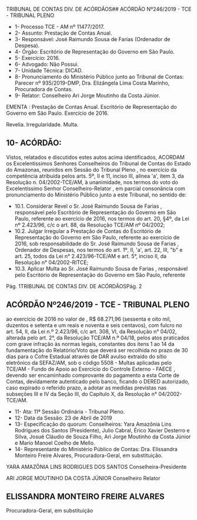 TRIBUNAL DE CONTAS DIV. DE ACÓRDÃOS## ACÓRDÃO Nº246/2019 - TCE - TRIBUNAL PLENO

- 1- Processo TCE - AM nº 11477/2017.
- 2- Assunto: Prestação de Contas Anual.
- 3- Responsável: José Raimundo Sousa de Farias (Ordenador de Despesa).
- 4- Órgão: Escritório de Representação do Governo em São Paulo.
- 5- Exercício: 2016.
- 6- Advogado: Não Possui.
- 7- Unidade Técnica: DICAD.
- 8- Pronunciamento  do  Ministério  Público  junto  ao  Tribunal  de  Contas: Parecer  nº 935/2019-DMP, Dra. Elizângela Lima Costa Marinho, Procuradora de Contas.
- 9- Relator: Conselheiro Ari Jorge Moutinho da Costa Júnior.

EMENTA : Prestação de Contas Anual. Escritório de Representação do Governo em São Paulo. Exercício de 2016.

Revelia. Irregularidade. Multa.

## 10-  ACÓRDÃO:

Vistos, relatados e discutidos estes autos acima identificados, ACORDAM os Excelentíssimos Senhores Conselheiros do Tribunal de Contas do Estado do Amazonas, reunidos em Sessão do Tribunal Pleno , no exercício da competência atribuída pelos arts. 5º, II e 11, inciso III, alínea 'a', item 3, da Resolução n. 04/2002-TCE/AM, à unanimidade, nos termos do voto do Excelentíssimo Senhor Conselheiro-Relator , em parcial consonância com pronunciamento do Ministério Público junto a este Tribunal, no sentido de:

- 10.1. Considerar Revel o Sr. José Raimundo  Sousa  de  Farias , responsável pelo Escritório de Representação do Governo em São Paulo, referente ao exercício de 2016, nos termos do art. 20, §4º, da Lei nº 2.423/96, c/c o art. 88, da Resolução TCE/AM nº 04/2002;
- 10.2. Julgar Irregular a Prestação de Contas do Escritório de Representação do Governo em São Paulo, referente ao exercício de 2016, sob responsabilidade do Sr. José Raimundo Sousa de Farias , Ordenador de Despesas, nos termos do art. 1º, II, 'a', art. 22, III, "b" e  art.  25,  todos  da  Lei  n°  2.423/96-TCE/AM  e  art.  5°,  inciso  II,  da Resolução n° 04/2002-RITCE;
- 10.3. Aplicar Multa ao Sr. José Raimundo Sousa de Farias , responsável pelo Escritório de Representação do Governo em São Paulo, referente

Pág. 1TRIBUNAL DE CONTAS DIV. DE ACÓRDÃOSPág. 2

## ACÓRDÃO Nº246/2019 - TCE - TRIBUNAL PLENO

ao exercício de 2016  no valor de , R$ 68.271,96 (sessenta e oito mil, duzentos e setenta e um reais e noventa e seis centavos), com fulcro no art. 54, II, da Lei n.º 2.423/96, c/c art. 308, VI, da Resolução n° 04/02, alterada  pelo  art.  2°,  da  Resolução  TCE/AM  n.º  04/18,  pelos  atos praticados com grave infração às normas legais, constantes dos itens 1 ao 14 da fundamentação do Relatório/Voto que deverá ser recolhida no  prazo  de  30  dias  para  o  Cofre  Estadual  através  de  DAR  avulso extraído do sítio eletrônico da SEFAZ/AM, sob o código 5508 - Multas aplicadas pelo TCE/AM - Fundo de Apoio ao Exercício do Controle Externo  -  FAECE , devendo  ser  encaminhado  comprovante  do pagamento  a  esta  Corte  de  Contas,  devidamente  autenticado  pelo banco, ficando o DERED autorizado, caso expirado o referido prazo, a adotar as medidas previstas nas subseções III e IV da Seção III, do Capítulo X, da Resolução n° 04/2002-TCE/AM.

- 11-  Ata: 11ª Sessão Ordinária - Tribunal Pleno.
- 12-  Data da Sessão: 23 de Abril de 2019
- 13-  Especificação do quorum: Conselheiros: Yara Amazônia Lins Rodrigues dos Santos (Presidente), Julio Cabral, Érico Xavier Desterro e Silva, Josué Cláudio de Souza Filho, Ari Jorge Moutinho da Costa Júnior e Mario Manoel Coelho de Mello.
- 14-  Representante do Ministério Público de Contas: Dra. Elissandra Monteiro Freire Alvares, Procuradora-Geral, em substituição.

YARA AMAZÔNIA LINS RODRIGUES DOS SANTOS Conselheira-Presidente

ARI JORGE MOUTINHO DA COSTA JÚNIOR Conselheiro Relator

## ELISSANDRA MONTEIRO FREIRE ALVARES

Procuradora-Geral, em substituição